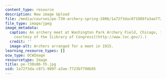 ```yaml
---
content_type: resource
description: New image Upload
file: /media/courses/pe-730-archery-spring-2006/1a72f3dac071989fa3ae7723bf798b95_pe-730s06-th.jpg
file_type: image/jpeg
image_metadata:
  caption: An archery meet at Washington Park Archery Field, Chicago, 1915. (Image
    courtesy of the [Library of Congress](http://www.loc.gov/).)
  credit: ''
  image-alt: Archers arranged for a meet in 1915.
learning_resource_types: []
ocw_type: OCWImage
resourcetype: Image
title: pe-730s06-th.jpg
uid: 1a72f3da-c071-989f-a3ae-7723bf798b95
---
```

